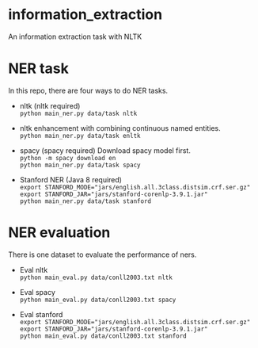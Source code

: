 # information_extraction
An information extraction task with NLTK

# NER task 
In this repo, there are four ways to do NER tasks.

* nltk (nltk required)  
`python main_ner.py data/task nltk`


* nltk enhancement with combining continuous named entities.  
`python main_ner.py data/task enltk`


* spacy (spacy required)
Download spacy model first.  
`python -m spacy download en`  
`python main_ner.py data/task spacy`


* Stanford NER (Java 8 required)  
`export STANFORD_MODE="jars/english.all.3class.distsim.crf.ser.gz"`  
`export STANFORD_JAR="jars/stanford-corenlp-3.9.1.jar"`  
`python main_ner.py data/task stanford`


# NER evaluation 
There is one dataset to evaluate the performance of ners. 

* Eval nltk  
`python main_eval.py data/conll2003.txt nltk` 

* Eval spacy  
`python main_eval.py data/conll2003.txt spacy`

* Eval stanford  
`export STANFORD_MODE="jars/english.all.3class.distsim.crf.ser.gz"` 
`export STANFORD_JAR="jars/stanford-corenlp-3.9.1.jar"`  
`python main_eval.py data/conll2003.txt stanford` 
